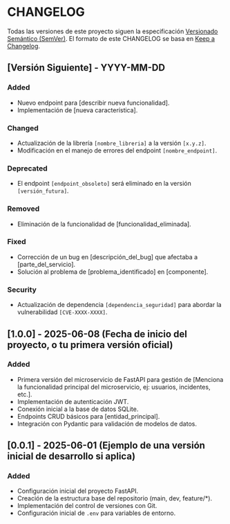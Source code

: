 # CHANGELOG

Todas las versiones de este proyecto siguen la especificación [Versionado Semántico (SemVer)](https://semver.org/lang/es/).
El formato de este CHANGELOG se basa en [Keep a Changelog](https://keepachangelog.com/en/1.0.0/).

## [Versión Siguiente] - YYYY-MM-DD

### Added

- Nuevo endpoint para [describir nueva funcionalidad].
- Implementación de [nueva característica].

### Changed

- Actualización de la librería `[nombre_libreria]` a la versión `[x.y.z]`.
- Modificación en el manejo de errores del endpoint `[nombre_endpoint]`.

### Deprecated

- El endpoint `[endpoint_obsoleto]` será eliminado en la versión `[versión_futura]`.

### Removed

- Eliminación de la funcionalidad de [funcionalidad_eliminada].

### Fixed

- Corrección de un bug en [descripción_del_bug] que afectaba a [parte_del_servicio].
- Solución al problema de [problema_identificado] en [componente].

### Security

- Actualización de dependencia `[dependencia_seguridad]` para abordar la vulnerabilidad `[CVE-XXXX-XXXX]`.

## [1.0.0] - 2025-06-08 (Fecha de inicio del proyecto, o tu primera versión oficial)

### Added

- Primera versión del microservicio de FastAPI para gestión de [Menciona la funcionalidad principal del microservicio, ej: usuarios, incidentes, etc.].
- Implementación de autenticación JWT.
- Conexión inicial a la base de datos SQLite.
- Endpoints CRUD básicos para [entidad_principal].
- Integración con Pydantic para validación de modelos de datos.

## [0.0.1] - 2025-06-01 (Ejemplo de una versión inicial de desarrollo si aplica)

### Added

- Configuración inicial del proyecto FastAPI.
- Creación de la estructura base del repositorio (main, dev, feature/\*).
- Implementación del control de versiones con Git.
- Configuración inicial de `.env` para variables de entorno.
